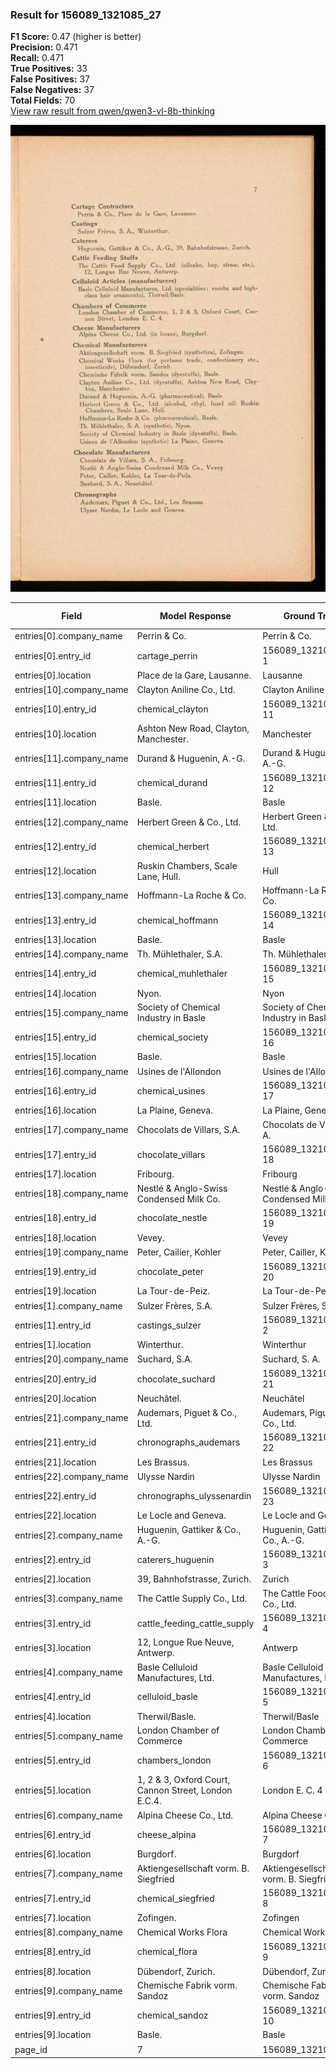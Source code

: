 ### Result for 156089_1321085_27
**F1 Score:** 0.47 (higher is better)<br>**Precision:** 0.471<br>**Recall:** 0.471<br>**True Positives:** 33<br>**False Positives:** 37<br>**False Negatives:** 37<br>**Total Fields:** 70<br>[View raw result from qwen/qwen3-vl-8b-thinking](https://github.com/RISE-UNIBAS/humanities_data_benchmark/blob/main/results/2025-10-28/T0394/request_T0394_156089_1321085_27.json)

<img src="https://github.com/RISE-UNIBAS/humanities_data_benchmark/blob/main/benchmarks/company_lists/images/156089_1321085_27.jpg?raw=true" alt="156089_1321085_27" width="600px">

| Field | Model Response | Ground Truth | Fuzzy Score | Match |
|-------|----------------|--------------|-------------|-------|
| entries[0].company_name | Perrin & Co. | Perrin & Co. | 1.000 | ✅ |
| entries[0].entry_id | cartage_perrin | 156089_1321085_27-1 | 0.061 | ❌ |
| entries[0].location | Place de la Gare, Lausanne. | Lausanne | 0.457 | ❌ |
| entries[10].company_name | Clayton Aniline Co., Ltd. | Clayton Aniline Co., Ltd. | 1.000 | ✅ |
| entries[10].entry_id | chemical_clayton | 156089_1321085_27-11 | 0.056 | ❌ |
| entries[10].location | Ashton New Road, Clayton, Manchester. | Manchester | 0.426 | ❌ |
| entries[11].company_name | Durand & Huguenin, A.-G. | Durand & Huguenin, A.-G. | 1.000 | ✅ |
| entries[11].entry_id | chemical_durand | 156089_1321085_27-12 | 0.057 | ❌ |
| entries[11].location | Basle. | Basle | 0.909 | ❌ |
| entries[12].company_name | Herbert Green & Co., Ltd. | Herbert Green & Co., Ltd. | 1.000 | ✅ |
| entries[12].entry_id | chemical_herbert | 156089_1321085_27-13 | 0.056 | ❌ |
| entries[12].location | Ruskin Chambers, Scale Lane, Hull. | Hull | 0.211 | ❌ |
| entries[13].company_name | Hoffmann-La Roche & Co. | Hoffmann-La Roche & Co. | 1.000 | ✅ |
| entries[13].entry_id | chemical_hoffmann | 156089_1321085_27-14 | 0.054 | ❌ |
| entries[13].location | Basle. | Basle | 0.909 | ❌ |
| entries[14].company_name | Th. Mühlethaler, S.A. | Th. Mühlethaler, S. A. | 0.977 | ✅ |
| entries[14].entry_id | chemical_muhlethaler | 156089_1321085_27-15 | 0.050 | ❌ |
| entries[14].location | Nyon. | Nyon | 0.889 | ❌ |
| entries[15].company_name | Society of Chemical Industry in Basle | Society of Chemical Industry in Basle | 1.000 | ✅ |
| entries[15].entry_id | chemical_society | 156089_1321085_27-16 | 0.056 | ❌ |
| entries[15].location | Basle. | Basle | 0.909 | ❌ |
| entries[16].company_name | Usines de l'Allondon | Usines de l'Allondon | 1.000 | ✅ |
| entries[16].entry_id | chemical_usines | 156089_1321085_27-17 | 0.057 | ❌ |
| entries[16].location | La Plaine, Geneva. | La Plaine, Geneva | 0.971 | ✅ |
| entries[17].company_name | Chocolats de Villars, S.A. | Chocolats de Villars, S. A. | 0.981 | ✅ |
| entries[17].entry_id | chocolate_villars | 156089_1321085_27-18 | 0.054 | ❌ |
| entries[17].location | Fribourg. | Fribourg | 0.941 | ✅ |
| entries[18].company_name | Nestlé & Anglo-Swiss Condensed Milk Co. | Nestlé & Anglo-Swiss Condensed Milk Co. | 1.000 | ✅ |
| entries[18].entry_id | chocolate_nestle | 156089_1321085_27-19 | 0.056 | ❌ |
| entries[18].location | Vevey. | Vevey | 0.909 | ❌ |
| entries[19].company_name | Peter, Cailier, Kohler | Peter, Cailler, Kohler | 0.955 | ✅ |
| entries[19].entry_id | chocolate_peter | 156089_1321085_27-20 | 0.057 | ❌ |
| entries[19].location | La Tour-de-Peiz. | La Tour-de-Peilz | 0.938 | ✅ |
| entries[1].company_name | Sulzer Frères, S.A. | Sulzer Frères, S. A. | 0.974 | ✅ |
| entries[1].entry_id | castings_sulzer | 156089_1321085_27-2 | 0.059 | ❌ |
| entries[1].location | Winterthur. | Winterthur | 0.952 | ✅ |
| entries[20].company_name | Suchard, S.A. | Suchard, S. A. | 0.963 | ✅ |
| entries[20].entry_id | chocolate_suchard | 156089_1321085_27-21 | 0.054 | ❌ |
| entries[20].location | Neuchâtel. | Neuchâtel | 0.947 | ✅ |
| entries[21].company_name | Audemars, Piguet & Co., Ltd. | Audemars, Piguet & Co., Ltd. | 1.000 | ✅ |
| entries[21].entry_id | chronographs_audemars | 156089_1321085_27-22 | 0.049 | ❌ |
| entries[21].location | Les Brassus. | Les Brassus | 0.957 | ✅ |
| entries[22].company_name | Ulysse Nardin | Ulysse Nardin | 1.000 | ✅ |
| entries[22].entry_id | chronographs_ulyssenardin | 156089_1321085_27-23 | 0.044 | ❌ |
| entries[22].location | Le Locle and Geneva. | Le Locle and Geneva | 0.974 | ✅ |
| entries[2].company_name | Huguenin, Gattiker & Co., A.-G. | Huguenin, Gattiker & Co., A.-G. | 1.000 | ✅ |
| entries[2].entry_id | caterers_huguenin | 156089_1321085_27-3 | 0.056 | ❌ |
| entries[2].location | 39, Bahnhofstrasse, Zurich. | Zurich | 0.364 | ❌ |
| entries[3].company_name | The Cattle Supply Co., Ltd. | The Cattle Food Supply Co., Ltd. | 0.915 | ❌ |
| entries[3].entry_id | cattle_feeding_cattle_supply | 156089_1321085_27-4 | 0.085 | ❌ |
| entries[3].location | 12, Longue Rue Neuve, Antwerp. | Antwerp | 0.378 | ❌ |
| entries[4].company_name | Basle Celluloid Manufactures, Ltd. | Basle Celluloid Manufactures, Ltd. | 1.000 | ✅ |
| entries[4].entry_id | celluloid_basle | 156089_1321085_27-5 | 0.059 | ❌ |
| entries[4].location | Therwil/Basle. | Therwil/Basle | 0.963 | ✅ |
| entries[5].company_name | London Chamber of Commerce | London Chamber of Commerce | 1.000 | ✅ |
| entries[5].entry_id | chambers_london | 156089_1321085_27-6 | 0.059 | ❌ |
| entries[5].location | 1, 2 & 3, Oxford Court, Cannon Street, London E.C.4. | London E. C. 4 | 0.364 | ❌ |
| entries[6].company_name | Alpina Cheese Co., Ltd. | Alpina Cheese Co., Ltd. | 1.000 | ✅ |
| entries[6].entry_id | cheese_alpina | 156089_1321085_27-7 | 0.062 | ❌ |
| entries[6].location | Burgdorf. | Burgdorf | 0.941 | ✅ |
| entries[7].company_name | Aktiengesellschaft vorm. B. Siegfried | Aktiengesellschaft vorm. B. Siegfried | 1.000 | ✅ |
| entries[7].entry_id | chemical_siegfried | 156089_1321085_27-8 | 0.054 | ❌ |
| entries[7].location | Zofingen. | Zofingen | 0.941 | ✅ |
| entries[8].company_name | Chemical Works Flora | Chemical Works Flora | 1.000 | ✅ |
| entries[8].entry_id | chemical_flora | 156089_1321085_27-9 | 0.061 | ❌ |
| entries[8].location | Dübendorf, Zurich. | Dübendorf, Zurich | 0.971 | ✅ |
| entries[9].company_name | Chemische Fabrik vorm. Sandoz | Chemische Fabrik vorm. Sandoz | 1.000 | ✅ |
| entries[9].entry_id | chemical_sandoz | 156089_1321085_27-10 | 0.057 | ❌ |
| entries[9].location | Basle. | Basle | 0.909 | ❌ |
| page_id | 7 | 156089_1321085_27 | 0.111 | ❌ |
